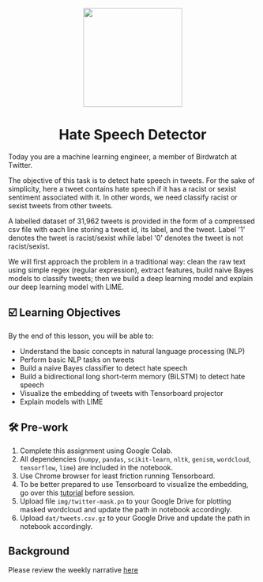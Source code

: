 <p align = "center" draggable=”false” ><img src="https://user-images.githubusercontent.com/37101144/161836199-fdb0219d-0361-4988-bf26-48b0fad160a3.png" 
     width="200px"
     height="auto"/>
</p>

# <h1 align="center" id="heading">Hate Speech Detector</h1>

Today you are a machine learning engineer, a member of Birdwatch at Twitter. 

The objective of this task is to detect hate speech in tweets. For the sake of simplicity, here a tweet contains hate speech if it has a racist or sexist sentiment associated with it. In other words, we need classify racist or sexist tweets from other tweets.

A labelled dataset of 31,962 tweets is provided in the form of a compressed csv file with each line storing a tweet id, its label, and the tweet. Label '1' denotes the tweet is racist/sexist while label '0' denotes the tweet is not racist/sexist.

We will first approach the problem in a traditional way: clean the raw text using simple regex (regular expression), extract features, build naive Bayes models to classify tweets; then we build a deep learning model and explain our deep learning model with LIME.

## ☑️ Learning Objectives
By the end of this lesson, you will be able to:

- Understand the basic concepts in natural language processing (NLP)
- Perform basic NLP tasks on tweets
- Build a naive Bayes classifier to detect hate speech 
- Build a bidirectional long short-term memory (BiLSTM) to detect hate speech
- Visualize the embedding of tweets with Tensorboard projector
- Explain models with LIME

## :hammer_and_wrench: Pre-work
1. Complete this assignment using Google Colab.
1. All dependencies (`numpy`, `pandas`, `scikit-learn`, `nltk`, `genism`, `wordcloud`, `tensorflow`, `lime`) are included in the notebook.
1. Use Chrome browser for least friction running Tensorboard.
1. To be better prepared to use Tensorboard to visualize the embedding, go over this [tutorial](https://www.tensorflow.org/tensorboard/tensorboard_projector_plugin) before session.  
1. Upload file `img/twitter-mask.pn` to your Google Drive for plotting masked wordcloud and update the path in notebook accordingly.
1. Upload  `dat/tweets.csv.gz` to your Google Drive and update the path in notebook accordingly.

## Background
Please review the weekly narrative [here](https://www.notion.so/Week-10-Natural-Language-Processing-711df00c09654a968e7accc70b1c54f3)
